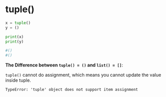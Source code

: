 # tuple()

```py
x = tuple()
y = ()

print(x)
print(y)

#()
#()
```

**The Difference between `tuple() = ()` and `list() = []`**:

`tuple()` cannot do assignment, which means you cannot update the value inside tuple.

`TypeError: 'tuple' object does not support item assignment`